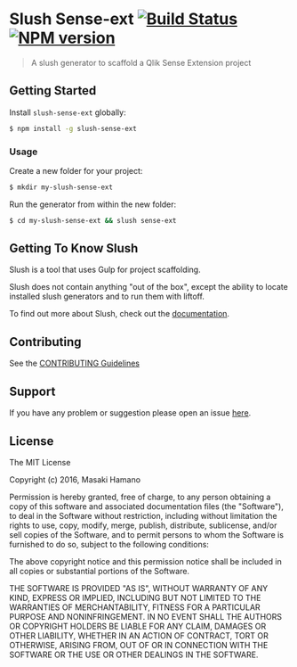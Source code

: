 # Slush Sense-ext [![Build Status](https://secure.travis-ci.org/mhamano/Slush-Sense-Ext.png?branch=master)](https://travis-ci.org/mhamano/Slush-Sense-Ext) [![NPM version](https://badge-me.herokuapp.com/api/npm/slush-sense-ext.png)](http://badges.enytc.com/for/npm/slush-sense-ext)

> A slush generator to scaffold a Qlik Sense Extension project


## Getting Started

Install `slush-sense-ext` globally:

```bash
$ npm install -g slush-sense-ext
```

### Usage

Create a new folder for your project:

```bash
$ mkdir my-slush-sense-ext
```

Run the generator from within the new folder:

```bash
$ cd my-slush-sense-ext && slush sense-ext
```

## Getting To Know Slush

Slush is a tool that uses Gulp for project scaffolding.

Slush does not contain anything "out of the box", except the ability to locate installed slush generators and to run them with liftoff.

To find out more about Slush, check out the [documentation](https://github.com/slushjs/slush).

## Contributing

See the [CONTRIBUTING Guidelines](https://github.com/mhamano/slush-sense-ext/blob/master/CONTRIBUTING.md)

## Support
If you have any problem or suggestion please open an issue [here](https://github.com/mhamano/slush-sense-ext/issues).

## License

The MIT License

Copyright (c) 2016, Masaki Hamano

Permission is hereby granted, free of charge, to any person
obtaining a copy of this software and associated documentation
files (the "Software"), to deal in the Software without
restriction, including without limitation the rights to use,
copy, modify, merge, publish, distribute, sublicense, and/or sell
copies of the Software, and to permit persons to whom the
Software is furnished to do so, subject to the following
conditions:

The above copyright notice and this permission notice shall be
included in all copies or substantial portions of the Software.

THE SOFTWARE IS PROVIDED "AS IS", WITHOUT WARRANTY OF ANY KIND,
EXPRESS OR IMPLIED, INCLUDING BUT NOT LIMITED TO THE WARRANTIES
OF MERCHANTABILITY, FITNESS FOR A PARTICULAR PURPOSE AND
NONINFRINGEMENT. IN NO EVENT SHALL THE AUTHORS OR COPYRIGHT
HOLDERS BE LIABLE FOR ANY CLAIM, DAMAGES OR OTHER LIABILITY,
WHETHER IN AN ACTION OF CONTRACT, TORT OR OTHERWISE, ARISING
FROM, OUT OF OR IN CONNECTION WITH THE SOFTWARE OR THE USE OR
OTHER DEALINGS IN THE SOFTWARE.
